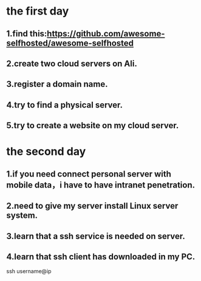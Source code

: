 # the first day 

## 1.find this:https://github.com/awesome-selfhosted/awesome-selfhosted

## 2.create two cloud servers on Ali.

## 3.register a domain name.

## 4.try to find a physical server.

## 5.try to create a website on my cloud server.



# the second day 

## 1.if you need connect personal server with mobile data，i have to have intranet penetration.

## 2.need to give my server install Linux server system.
## 3.learn that a ssh service is needed on server.
## 4.learn that ssh client has downloaded in my PC.
ssh username@ip
